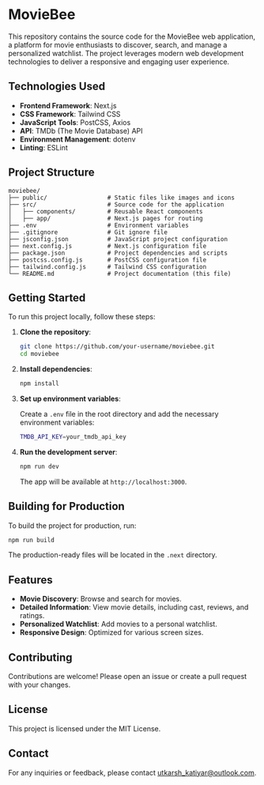 # MovieBee

This repository contains the source code for the MovieBee web application, a platform for movie enthusiasts to discover, search, and manage a personalized watchlist. The project leverages modern web development technologies to deliver a responsive and engaging user experience.

## Technologies Used

- **Frontend Framework**: Next.js
- **CSS Framework**: Tailwind CSS
- **JavaScript Tools**: PostCSS, Axios
- **API**: TMDb (The Movie Database) API
- **Environment Management**: dotenv
- **Linting**: ESLint

## Project Structure

```
moviebee/
├── public/                 # Static files like images and icons
├── src/                    # Source code for the application
│   ├── components/         # Reusable React components
│   ├── app/                # Next.js pages for routing
├── .env                    # Environment variables
├── .gitignore              # Git ignore file
├── jsconfig.json           # JavaScript project configuration
├── next.config.js          # Next.js configuration file
├── package.json            # Project dependencies and scripts
├── postcss.config.js       # PostCSS configuration file
├── tailwind.config.js      # Tailwind CSS configuration
└── README.md               # Project documentation (this file)
```

## Getting Started

To run this project locally, follow these steps:

1. **Clone the repository**:

   ```bash
   git clone https://github.com/your-username/moviebee.git
   cd moviebee
   ```

2. **Install dependencies**:

   ```bash
   npm install
   ```

3. **Set up environment variables**:

   Create a `.env` file in the root directory and add the necessary environment variables:

   ```bash
   TMDB_API_KEY=your_tmdb_api_key
   ```

4. **Run the development server**:

   ```bash
   npm run dev
   ```

   The app will be available at `http://localhost:3000`.

## Building for Production

To build the project for production, run:

```bash
npm run build
```

The production-ready files will be located in the `.next` directory.

## Features

- **Movie Discovery**: Browse and search for movies.
- **Detailed Information**: View movie details, including cast, reviews, and ratings.
- **Personalized Watchlist**: Add movies to a personal watchlist.
- **Responsive Design**: Optimized for various screen sizes.

## Contributing

Contributions are welcome! Please open an issue or create a pull request with your changes.

## License

This project is licensed under the MIT License.

## Contact

For any inquiries or feedback, please contact [utkarsh_katiyar@outlook.com](mailto:utkarsh_katiyar@outlook.com).
